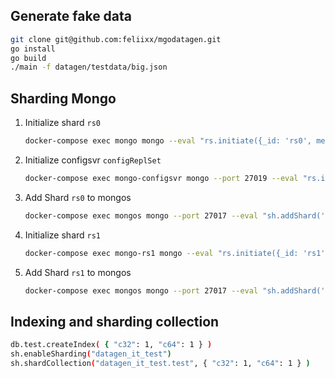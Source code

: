 ## Generate fake data
```bash
git clone git@github.com:feliixx/mgodatagen.git
go install
go build
./main -f datagen/testdata/big.json
```

## Sharding Mongo
1. Initialize shard `rs0`
    ```bash
    docker-compose exec mongo mongo --eval "rs.initiate({_id: 'rs0', members: [{ _id:0, host:'mongo:27017' }]})"
    ```
2. Initialize configsvr `configReplSet`
    ```bash
    docker-compose exec mongo-configsvr mongo --port 27019 --eval "rs.initiate({_id: 'configReplSet', configsvr: true, members: [{'_id': 0, 'host': 'mongo-configsvr:27019'}]})"
    ```
3. Add Shard `rs0` to mongos
    ```bash
    docker-compose exec mongos mongo --port 27017 --eval "sh.addShard('rs0/mongo:27017')"
    ```

4. Initialize shard `rs1`
    ```bash
    docker-compose exec mongo-rs1 mongo --eval "rs.initiate({_id: 'rs1', members: [{ _id:0, host:'mongo-rs1:27017' }]})"
    ```

5. Add Shard `rs1` to mongos
    ```bash
    docker-compose exec mongos mongo --port 27017 --eval "sh.addShard('rs1/mongo-rs1:27017')"
    ```

## Indexing and sharding collection

```bash
db.test.createIndex( { "c32": 1, "c64": 1 } )
sh.enableSharding("datagen_it_test")
sh.shardCollection("datagen_it_test.test", { "c32": 1, "c64": 1 } )
```
